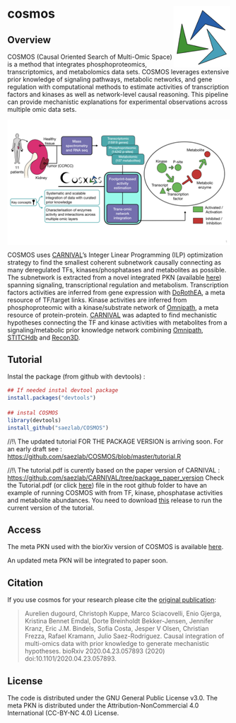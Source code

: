 # cosmos <img src="man/figures/logo.png" align="right" height="139">

<!-- badges: start -->
<!-- badges: end -->

## Overview

COSMOS (Causal Oriented Search of Multi-Omic Space) is a method that integrates phosphoproteomics, transcriptomics, and metabolomics data sets. COSMOS leverages extensive prior knowledge of signaling pathways, metabolic networks, and gene regulation  with computational methods to estimate activities of transcription factors and kinases as well as network-level causal reasoning. This pipeline can provide mechanistic explanations for experimental observations across multiple omic data sets. 


<img src="man/figures/graphical_abstract.png" align="center" width="800">

COSMOS uses [CARNIVAL](https://saezlab.github.io/CARNIVAL/)’s Integer Linear Programming (ILP) optimization strategy to find the smallest coherent subnetwork causally connecting as many deregulated TFs, kinases/phosphatases and metabolites as possible. The subnetwork is extracted from a novel integrated PKN (available [here](http://metapkn.omnipathdb.org/)) spanning signaling, transcriptional regulation and metabolism.  Transcription factors activities are inferred from gene expression with [DoRothEA](https://saezlab.github.io/dorothea/), a meta resource of TF/target links. Kinase activities are inferred from phosphoproteomic with a kinase/substrate network of [Omnipath](http://omnipathdb.org/), a meta resource of protein-protein. [CARNIVAL](https://saezlab.github.io/CARNIVAL/) was adapted to find mechanistic hypotheses connecting the TF and kinase activities with metabolites from a signaling/metabolic prior knowledge network combining [Omnipath](http://omnipathdb.org/), [STITCHdb](http://stitch.embl.de/) and [Recon3D](https://www.vmh.life/). 

## Tutorial

Instal the package (from github with devtools) :

```r
## If needed instal devtool package
install.packages("devtools")

## instal COSMOS
library(devtools)
install_github("saezlab/COSMOS")
```

//!\\ The updated tutorial FOR THE PACKAGE VERSION is arriving soon.
For an early draft see : https://github.com/saezlab/COSMOS/blob/master/tutorial.R

//!\\ The tutorial.pdf is curently based on the paper version of CARNIVAL : https://github.com/saezlab/CARNIVAL/tree/package_paper_version
Check the Tutorial.pdf (or click [here](https://github.com/saezlab/COSMOS/blob/master/Tutorial.pdf)) file in the root github folder to have an example of running COSMOS with from TF, kinase, phosphatase activities and metabolite abundances. You need to download [this](https://github.com/saezlab/COSMOS/releases/tag/v0.1) release to run the current version of the tutorial. 


## Access

The meta PKN used with the biorXiv version of COSMOS is available [here](http://metapkn.omnipathdb.org/).

An updated meta PKN will be integrated to paper soon.

## Citation
If you use cosmos for your research please cite the [original publication](https://www.biorxiv.org/content/10.1101/2020.04.23.057893v1): 

> Aurelien dugourd, Christoph Kuppe, Marco Sciacovelli, Enio Gjerga, Kristina Bennet Emdal, Dorte Breinholdt Bekker-Jensen, Jennifer Kranz, Eric J.M. Bindels, Sofia Costa, Jesper V Olsen, Christian Frezza, Rafael Kramann, Julio Saez-Rodriguez. Causal integration of multi-omics data with prior knowledge to generate mechanistic hypotheses. bioRxiv 2020.04.23.057893 (2020) doi:10.1101/2020.04.23.057893.

## License

The code is distributed under the GNU General Public License v3.0. The meta PKN is distributed under the Attribution-NonCommercial 4.0 International (CC-BY-NC 4.0) License.
